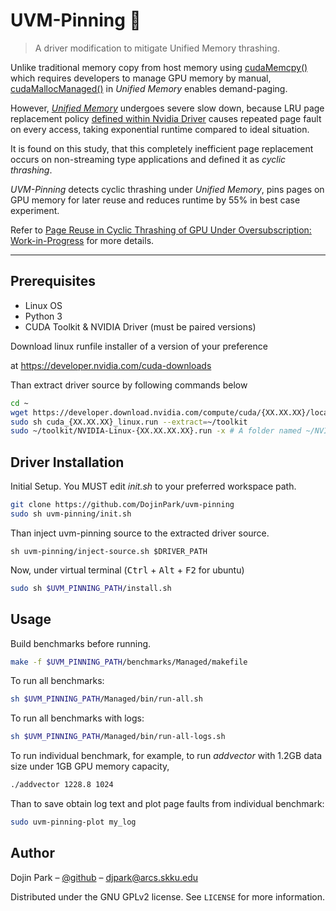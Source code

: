# UVM-Pinning 🌼

> A driver modification to mitigate Unified Memory thrashing.

Unlike traditional memory copy from host memory using [cudaMemcpy()](https://docs.nvidia.com/cuda/cuda-runtime-api/group__CUDART__MEMORY.html#group__CUDART__MEMORY_1gc263dbe6574220cc776b45438fc351e8) which requires developers to manage GPU memory by manual, [cudaMallocManaged()](https://docs.nvidia.com/cuda/cuda-runtime-api/group__CUDART__MEMORY.html#group__CUDART__MEMORY_1gd228014f19cc0975ebe3e0dd2af6dd1b) in *Unified Memory* enables demand-paging.

However, [*Unified Memory*](https://www.nextplatform.com/2019/01/24/unified-memory-the-final-piece-of-the-gpu-programming-puzzle/) undergoes severe slow down, because LRU page replacement policy [defined within Nvidia Driver](https://www.nvidia.com/en-us/geforce/forums/discover/272966/source-code-for-unified-memory-driver-nvidia-uvm-ko-/) causes repeated page fault on every access, taking exponential runtime compared to ideal situation.

It is found on this study, that this completely inefficient page replacement occurs on non-streaming type applications and defined it as *cyclic thrashing*.

*UVM-Pinning* detects cyclic thrashing under *Unified Memory*, pins pages on GPU memory for later reuse and reduces runtime by 55% in best case experiment.

Refer to [Page Reuse in Cyclic Thrashing of GPU Under Oversubscription: Work-in-Progress](DojinPark_CASES2020.pdf) for more details.

---


## Prerequisites
- Linux OS
- Python 3
- CUDA Toolkit & NVIDIA Driver (must be paired versions)

Download linux runfile installer of a version of your preference

at https://developer.nvidia.com/cuda-downloads

Than extract driver source by following commands below

```sh
cd ~
wget https://developer.download.nvidia.com/compute/cuda/{XX.XX.XX}/local_installers/cuda_{XX.XX.XX}_linux.run
sudo sh cuda_{XX.XX.XX}_linux.run --extract=~/toolkit
sudo ~/toolkit/NVIDIA-Linux-{XX.XX.XX.XX}.run -x # A folder named ~/NVIDIA-Linux-{XX.XX.XX.XX} should be created.
```

## Driver Installation
Initial Setup. You MUST edit *init.sh* to your preferred workspace path.
```sh
git clone https://github.com/DojinPark/uvm-pinning
sudo sh uvm-pinning/init.sh
```

Than inject uvm-pinning source to the extracted driver source.
```
sh uvm-pinning/inject-source.sh $DRIVER_PATH
```

Now, under virtual terminal (<kbd>Ctrl</kbd> + <kbd>Alt</kbd> + <kbd>F2</kbd> for ubuntu)
```sh
sudo sh $UVM_PINNING_PATH/install.sh
```


## Usage

Build benchmarks before running.
```sh
make -f $UVM_PINNING_PATH/benchmarks/Managed/makefile
```

To run all benchmarks:
```sh
sh $UVM_PINNING_PATH/Managed/bin/run-all.sh
```

To run all benchmarks with logs:
```sh
sh $UVM_PINNING_PATH/Managed/bin/run-all-logs.sh
```

To run individual benchmark, for example, to run *addvector* with 1.2GB data size under 1GB GPU memory capacity,
```sh
./addvector 1228.8 1024
```

Than to save obtain log text and plot page faults from individual benchmark:
```sh
sudo uvm-pinning-plot my_log
```

## Author

Dojin Park – [@github](https://github.com/DojinPark) – djpark@arcs.skku.edu

Distributed under the GNU GPLv2 license. See ``LICENSE`` for more information.
